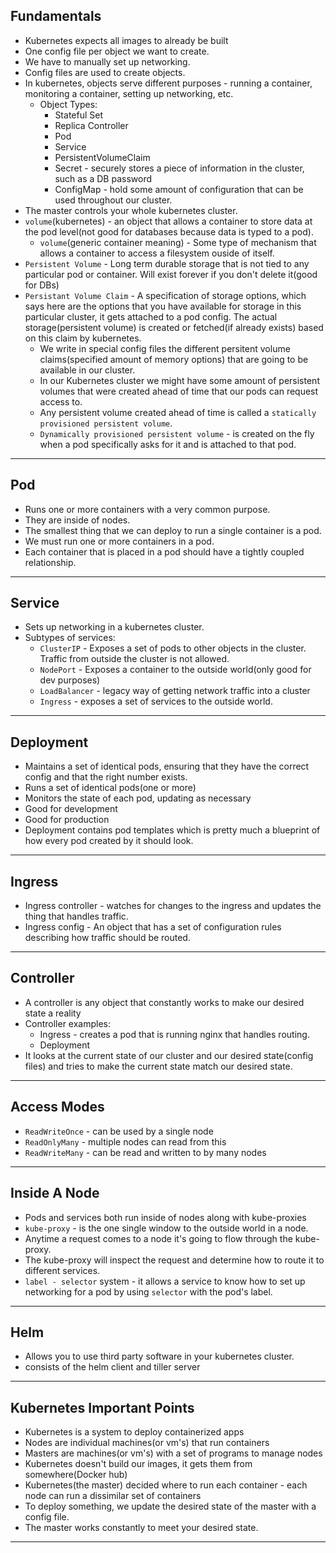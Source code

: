 ## Fundamentals
- Kubernetes expects all images to already be built
- One config file per object we want to create.
- We have to manually set up networking.
- Config files are used to create objects.
- In kubernetes, objects serve different purposes - running a container, monitoring a container, setting up networking, etc.
  - Object Types:
    - Stateful Set
    - Replica Controller
    - Pod
    - Service
    - PersistentVolumeClaim
    - Secret - securely stores a piece of information in the cluster, such as a DB password
    - ConfigMap - hold some amount of configuration that can be used throughout our cluster.
- The master controls your whole kubernetes cluster.
- `volume`(kubernetes) - an object that allows a container to store data at the pod level(not good for databases because data is typed to a pod).
  - `volume`(generic container meaning) - Some type of mechanism that allows a container to access a filesystem ouside of itself.
- `Persistent Volume` - Long term durable storage that is not tied to any particular pod or container. Will exist forever if you don't delete it(good for DBs)
- `Persistant Volume Claim` - A specification of storage options, which says here are the options that you have available for storage in this particular cluster, it gets attached to a pod config. The actual storage(persistent volume) is created or fetched(if already exists) based on this claim by kubernetes. 
  - We write in special config files the different persitent volume claims(specified amount of memory options) that are going to be available in our cluster.
  - In our Kubernetes cluster we might have some amount of persistent volumes that were created ahead of time that our pods can request access to.
  - Any persistent volume created ahead of time is called a `statically provisioned persistent volume`.
  - `Dynamically provisioned persistent volume` - is created on the fly when a pod specifically asks for it and is attached to that pod.
---

## Pod
- Runs one or more containers with a very common purpose.
- They are inside of nodes.
- The smallest thing that we can deploy to run a single container is a pod.
- We must run one or more containers in a pod.
- Each container that is placed in a pod should have a tightly coupled relationship.
---

## Service
- Sets up networking in a kubernetes cluster.
- Subtypes of services:
  - `ClusterIP` - Exposes a set of pods to other objects in the cluster. Traffic from outside the cluster is not allowed.
  - `NodePort` - Exposes a container to the outside world(only good for dev purposes)
  - `LoadBalancer` - legacy way of getting network traffic into a cluster
  - `Ingress` - exposes a set of services to the outside world.
---

## Deployment
- Maintains a set of identical pods, ensuring that they have the correct config and that the right number exists.
- Runs a set of identical pods(one or more)
- Monitors the state of each pod, updating as necessary
- Good for development
- Good for production
- Deployment contains pod templates which is pretty much a blueprint of how every pod created by it should look.
---

## Ingress
- Ingress controller - watches for changes to the ingress and updates the thing that handles traffic.
- Ingress config - An object that has a set of configuration rules describing how traffic should be routed.
---

## Controller
- A controller is any object that constantly works to make our desired state a reality
- Controller examples:
  - Ingress - creates a pod that is running nginx that handles routing. 
  - Deployment
- It looks at the current state of our cluster and our desired state(config files) and tries to make the current state match our desired state.
---

## Access Modes
- `ReadWriteOnce` - can be used by a single node
- `ReadOnlyMany` - multiple nodes can read from this
- `ReadWriteMany` - can be read and written to by many nodes
---

## Inside A Node
- Pods and services both run inside of nodes along with kube-proxies
- `kube-proxy` - is the one single window to the outside world in a node.
- Anytime a request comes to a node it's going to flow through the kube-proxy.
- The kube-proxy will inspect the request and determine how to route it to different services.
- `label - selector` system - it allows a service to know how to set up networking for a pod by using `selector` with the pod's label.
---

## Helm
- Allows you to use third party software in your kubernetes cluster.
- consists of the helm client and tiller server
---

## Kubernetes Important Points
- Kubernetes is a system to deploy containerized apps
- Nodes are individual machines(or vm's) that run containers
- Masters are machines(or vm's) with a set of programs to manage nodes
- Kubernetes doesn't build our images, it gets them from somewhere(Docker hub)
- Kubernetes(the master) decided where to run each container - each node can run a dissimilar set of containers
- To deploy something, we update the desired state of the master with a config file.
- The master works constantly to meet your desired state.
---